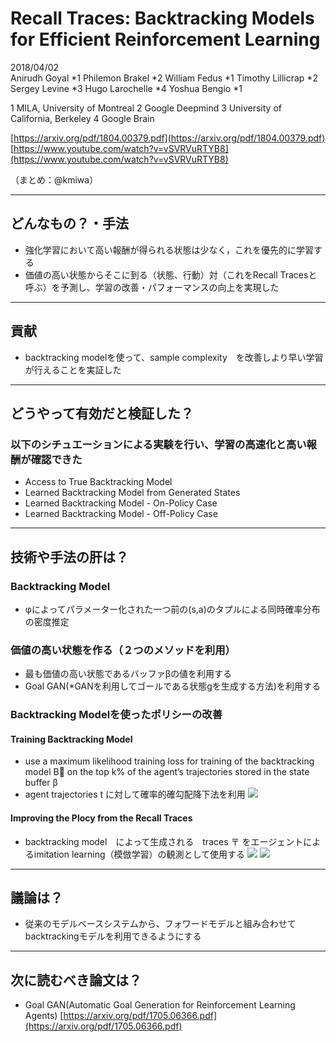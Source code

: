Recall Traces: Backtracking Models for Efficient Reinforcement Learning
===

2018/04/02  
Anirudh Goyal *1
Philemon Brakel *2 
William Fedus *1 
Timothy Lillicrap *2 
Sergey Levine *3 
Hugo Larochelle *4
Yoshua Bengio *1

1 MILA, University of Montreal 
2 Google Deepmind 
3 University of California, Berkeley 
4 Google Brain

[https://arxiv.org/pdf/1804.00379.pdf](https://arxiv.org/pdf/1804.00379.pdf) 
[https://www.youtube.com/watch?v=vSVRVuRTYB8](https://www.youtube.com/watch?v=vSVRVuRTYB8)

（まとめ：@kmiwa）

---
## どんなもの？・手法
- 強化学習において高い報酬が得られる状態は少なく，これを優先的に学習する
- 価値の高い状態からそこに到る（状態、行動）対（これをRecall Tracesと呼ぶ）を予測し、学習の改善・パフォーマンスの向上を実現した


---
## 貢献
- backtracking modelを使って、sample complexity　を改善しより早い学習が行えることを実証した


---
## どうやって有効だと検証した？
### 以下のシチュエーションによる実験を行い、学習の高速化と高い報酬が確認できた
- Access to True Backtracking Model
- Learned Backtracking Model from Generated States
- Learned Backtracking Model - On-Policy Case
- Learned Backtracking Model - Off-Policy Case


---

## 技術や手法の肝は？
### Backtracking Model
- φによってパラメーター化された一つ前の(s,a)のタプルによる同時確率分布の密度推定

### 価値の高い状態を作る（２つのメソッドを利用）
- 最も価値の高い状態であるバッファβの値を利用する
- Goal GAN(*GANを利用してゴールである状態gを生成する方法)を利用する

### Backtracking Modelを使ったポリシーの改善
#### Training Backtracking Model
- use a maximum likelihood training loss for training of the backtracking model B on the top k% of the agent’s trajectories stored in the state buffer β
- agent trajectories t に対して確率的確勾配降下法を利用
![](https://i.imgur.com/lAgNYrs.png)
#### Improving the Plocy from the Recall Traces
- backtracking model　によって生成される　traces 〒 をエージェントによるimitation learning（模倣学習）の観測として使用する
![](https://i.imgur.com/YxYPMjV.png)
![](https://i.imgur.com/Zvzgupd.png)

---

## 議論は？
- 従来のモデルベースシステムから、フォワードモデルと組み合わせてbacktrackingモデルを利用できるようにする

---

## 次に読むべき論文は？
- Goal GAN(Automatic Goal Generation for Reinforcement Learning Agents)
  [https://arxiv.org/pdf/1705.06366.pdf](https://arxiv.org/pdf/1705.06366.pdf)
